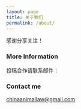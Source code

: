 ```yaml
---
layout: page
title: 关于我们
permalink: /about/
---
```


感谢分享关注！

### More Information

投稿合作请联系邮件：

### Contact me

[chinaanimallaw@gmail.com](mailto:chinaanimallaw@gmail.com)

